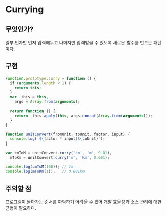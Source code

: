 # Currying

## 무엇인가?

일부 인자만 먼저 입력해두고 나머지만 입력받을 수 있도록 새로운 함수를 만드는 패턴이다.

## 구현

``` javascript
Function.prototype.curry = function () {
  if (arguments.length < 1) {
    return this;
  }
  var _this = this,
    args = Array.from(arguments);

  return function () {
    return _this.apply(this, args.concat(Array.from(arguments)));
  }
}

function unitConvert(fromUnit, toUnit, factor, input) {
  console.log(`${factor * input}${toUnit}`);
}

var cmToM = unitConvert.curry('cm', 'm', 0.01),
  mToKm = unitConvert.curry('m', 'km', 0.001);

console.log(cmToM(100)); // 1m
console.log(mToKm(1));   // 0.001km
```

## 주의할 점

프로그램이 돌아가는 순서를 파악하기 어려울 수 있어 개발 효율성과 소스 관리에 대한 균형이 필요하다.